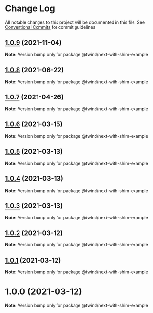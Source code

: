 # Change Log

All notable changes to this project will be documented in this file.
See [Conventional Commits](https://conventionalcommits.org) for commit guidelines.

## [1.0.9](https://github.com/tw-in-js/use-twind-with/compare/@twind/next-with-shim-example@1.0.8...@twind/next-with-shim-example@1.0.9) (2021-11-04)

**Note:** Version bump only for package @twind/next-with-shim-example

## [1.0.8](https://github.com/tw-in-js/use-twind-with/compare/@twind/next-with-shim-example@1.0.7...@twind/next-with-shim-example@1.0.8) (2021-06-22)

**Note:** Version bump only for package @twind/next-with-shim-example

## [1.0.7](https://github.com/tw-in-js/use-twind-with/compare/@twind/next-with-shim-example@1.0.6...@twind/next-with-shim-example@1.0.7) (2021-04-26)

**Note:** Version bump only for package @twind/next-with-shim-example

## [1.0.6](https://github.com/tw-in-js/use-twind-with/compare/@twind/next-with-shim-example@1.0.5...@twind/next-with-shim-example@1.0.6) (2021-03-15)

**Note:** Version bump only for package @twind/next-with-shim-example

## [1.0.5](https://github.com/tw-in-js/use-twind-with/compare/@twind/next-with-shim-example@1.0.4...@twind/next-with-shim-example@1.0.5) (2021-03-13)

**Note:** Version bump only for package @twind/next-with-shim-example

## [1.0.4](https://github.com/tw-in-js/use-twind-with/compare/@twind/next-with-shim-example@1.0.3...@twind/next-with-shim-example@1.0.4) (2021-03-13)

**Note:** Version bump only for package @twind/next-with-shim-example

## [1.0.3](https://github.com/tw-in-js/use-twind-with/compare/@twind/next-with-shim-example@1.0.2...@twind/next-with-shim-example@1.0.3) (2021-03-13)

**Note:** Version bump only for package @twind/next-with-shim-example

## [1.0.2](https://github.com/tw-in-js/use-twind-with/compare/@twind/next-with-shim-example@1.0.1...@twind/next-with-shim-example@1.0.2) (2021-03-12)

**Note:** Version bump only for package @twind/next-with-shim-example

## [1.0.1](https://github.com/tw-in-js/use-twind-with/compare/@twind/next-with-shim-example@1.0.0...@twind/next-with-shim-example@1.0.1) (2021-03-12)

**Note:** Version bump only for package @twind/next-with-shim-example

# 1.0.0 (2021-03-12)

**Note:** Version bump only for package @twind/next-with-shim-example
